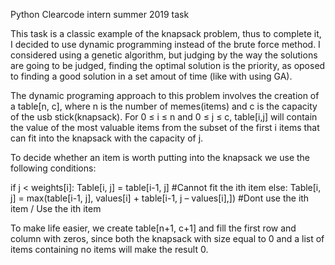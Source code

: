 Python Clearcode intern summer 2019 task

This task is a classic example of the knapsack problem, thus to complete it, I decided to use dynamic programming instead of the brute force method. I considered using a genetic algorithm, but judging by the way the solutions are going to be judged, finding the optimal solution is the priority, as oposed to finding a good solution in a set amout of time (like with using GA).

The dynamic programing approach to this problem involves the creation of a table[n, c], where n is the number of memes(items) and c is the capacity of the usb stick(knapsack). For 0 ≤ i ≤ n and 0 ≤ j ≤ c, table[i,j] will contain the value of the most valuable items from the subset of the first i items that can fit into the knapsack with the capacity of j.

To decide whether an item is worth putting into the knapsack we use the following conditions:

if j < weights[i]:
  Table[i, j] = table[i-1, j] #Cannot fit the ith item
else:
  Table[i, j] = max(table[i-1, j], values[i] + table[i-1, j – values[i],]) #Dont use the ith item / Use the ith item
  
To make life easier, we create table[n+1, c+1] and fill the first row and column with zeros, since both the knapsack with size equal to 0 and a list of items containing no items will make the result 0.
